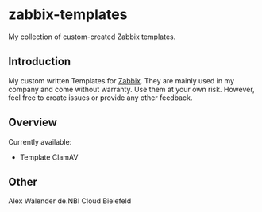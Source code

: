 # zabbix-templates
My collection of custom-created Zabbix templates.

## Introduction

My custom written Templates for [Zabbix](https://www.zabbix.com). They are mainly used in my company and come without warranty. Use them at your own risk. However, feel free to create issues or provide any other feedback.

## Overview

Currently available:

- Template ClamAV

## Other

Alex Walender
de.NBI Cloud Bielefeld